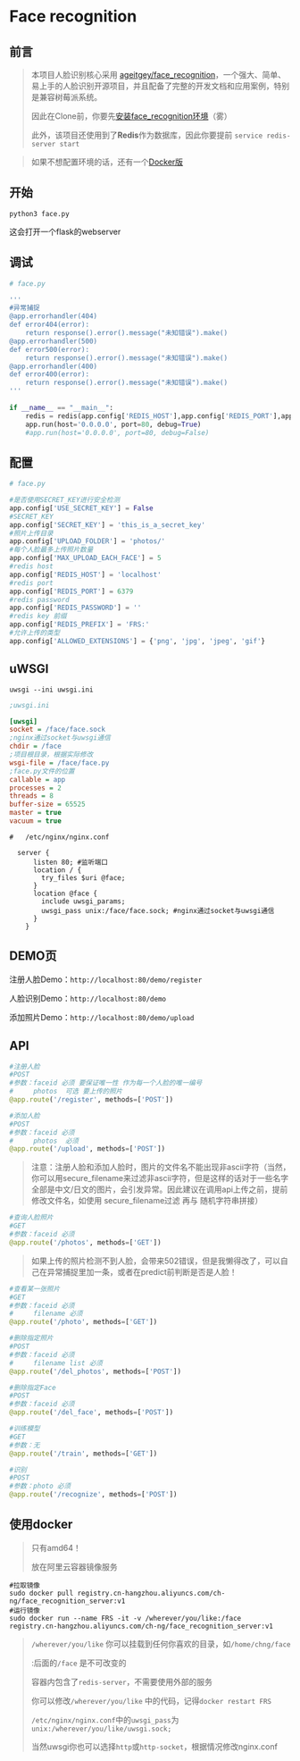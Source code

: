 # Face recognition

## 前言

> 本项目人脸识别核心采用 [ageitgey/face_recognition](https://github.com/ageitgey/face_recognition)，一个强大、简单、易上手的人脸识别开源项目，并且配备了完整的开发文档和应用案例，特别是兼容树莓派系统。
>
> 因此在Clone前，你要先[安装face_recognition环境](https://github.com/ageitgey/face_recognition/blob/master/README_Simplified_Chinese.md#%E5%AE%89%E8%A3%85)（雾）
>
> 此外，该项目还使用到了**Redis**作为数据库，因此你要提前 `service redis-server start`

> 如果不想配置环境的话，还有一个[Docker版](#使用docker)

## 开始

```shell
python3 face.py
```

这会打开一个flask的webserver



## 调试

```python
# face.py

​'''
#异常捕捉
@app.errorhandler(404)
def error404(error):
    return response().error().message("未知错误").make()
@app.errorhandler(500)
def error500(error):
    return response().error().message("未知错误").make()
@app.errorhandler(400)
def error400(error):
    return response().error().message("未知错误").make()   
​'''
  
if __name__ == "__main__":
    redis = redis(app.config['REDIS_HOST'],app.config['REDIS_PORT'],app.config['REDIS_PASSWORD'],app.config['REDIS_PREFIX'])
    app.run(host='0.0.0.0', port=80, debug=True)
    #app.run(host='0.0.0.0', port=80, debug=False)
```



## 配置

```python
# face.py

#是否使用SECRET_KEY进行安全检测
app.config['USE_SECRET_KEY'] = False
#SECRET_KEY
app.config['SECRET_KEY'] = 'this_is_a_secret_key'
#照片上传目录
app.config['UPLOAD_FOLDER'] = 'photos/'
#每个人脸最多上传照片数量
app.config['MAX_UPLOAD_EACH_FACE'] = 5
#redis host
app.config['REDIS_HOST'] = 'localhost'
#redis port
app.config['REDIS_PORT'] = 6379
#redis password
app.config['REDIS_PASSWORD'] = ''
#redis key 前缀
app.config['REDIS_PREFIX'] = 'FRS:'
#允许上传的类型
app.config['ALLOWED_EXTENSIONS'] = {'png', 'jpg', 'jpeg', 'gif'}
```

## 

## uWSGI

```shell
uwsgi --ini uwsgi.ini
```

```ini
;uwsgi.ini

[uwsgi]
socket = /face/face.sock
;nginx通过socket与uwsgi通信
chdir = /face
;项目根目录，根据实际修改
wsgi-file = /face/face.py
;face.py文件的位置
callable = app
processes = 2
threads = 8
buffer-size = 65525
master = true
vacuum = true
```

```nginx
#	/etc/nginx/nginx.conf

  server {
	  listen 80; #监听端口
	  location / {
	    try_files $uri @face;
	  }
	  location @face {
	    include uwsgi_params;
	    uwsgi_pass unix:/face/face.sock; #nginx通过socket与uwsgi通信
	  }
	}	
```



## DEMO页

注册人脸Demo：`http://localhost:80/demo/register`

人脸识别Demo：`http://localhost:80/demo`

添加照片Demo：`http://localhost:80/demo/upload`



## API

```python
#注册人脸
#POST
#参数：faceid 必须 要保证唯一性 作为每一个人脸的唯一编号
#     photos  可选 要上传的照片
@app.route('/register', methods=['POST'])
```

```python
#添加人脸
#POST
#参数：faceid 必须
#     photos  必须
@app.route('/upload', methods=['POST'])
```
> 注意：注册人脸和添加人脸时，图片的文件名不能出现非ascii字符（当然，你可以用secure_filename来过滤非ascii字符，但是这样的话对于一些名字全部是中文/日文的图片，会引发异常。因此建议在调用api上传之前，提前修改文件名，如使用 secure_filename过滤 再与 随机字符串拼接）


```python
#查询人脸照片
#GET
#参数：faceid 必须
@app.route('/photos', methods=['GET'])
```
> 如果上传的照片检测不到人脸，会带来502错误，但是我懒得改了，可以自己在异常捕捉里加一条，或者在predict前判断是否是人脸！

```python
#查看某一张照片
#GET
#参数：faceid 必须
#     filename 必须
@app.route('/photo', methods=['GET'])
```

```python
#删除指定照片
#POST
#参数：faceid 必须
#     filename list 必须
@app.route('/del_photos', methods=['POST'])
```

```python
#删除指定Face
#POST
#参数：faceid 必须
@app.route('/del_face', methods=['POST'])
```

```python
#训练模型
#GET
#参数：无
@app.route('/train', methods=['GET'])
```

```python
#识别
#POST
#参数：photo 必须
@app.route('/recognize', methods=['POST'])
```



## 使用docker

> 只有amd64！
>
> 放在阿里云容器镜像服务

```shell
#拉取镜像
sudo docker pull registry.cn-hangzhou.aliyuncs.com/ch-ng/face_recognition_server:v1
#运行镜像
sudo docker run --name FRS -it -v /wherever/you/like:/face registry.cn-hangzhou.aliyuncs.com/ch-ng/face_recognition_server:v1
```

> `/wherever/you/like` 你可以挂载到任何你喜欢的目录，如`/home/chng/face`
>
> :后面的`/face` 是不可改变的
>
> 容器内包含了`redis-server`，不需要使用外部的服务
>
> 你可以修改`/wherever/you/like` 中的代码，记得`docker restart FRS`
>
> `/etc/nginx/nginx.conf`中的`uwsgi_pass`为`unix:/wherever/you/like/uwsgi.sock;`
>
> 当然uwsgi你也可以选择`http`或`http-socket`，根据情况修改nginx.conf


